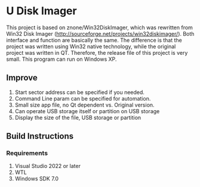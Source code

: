 # U Disk Imager

This project is based on znone/Win32DiskImager, which was rewritten from Win32 Disk Imager (http://sourceforge.net/projects/win32diskimager/). Both interface and function are basically the same. The difference is that the project was written using Win32 native technology, while the original project was written in QT. Therefore, the release file of this project is very small. 
This program can run on Windows XP.

## Improve
1. Start sector address can be specified if you needed.
2. Command Line param can be specified for automation.
3. Small size app file, no Qt dependent vs. Original version.
4. Can operate USB storage itself or partition on USB storage
5. Display the size of the file, USB storage or partition

## Build Instructions
### Requirements
1. Visual Studio 2022 or later
2. WTL
2. Windows SDK 7.0
